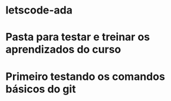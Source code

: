 # letscode-ada

# Pasta para testar e treinar os aprendizados do curso
# Primeiro testando os comandos básicos do git